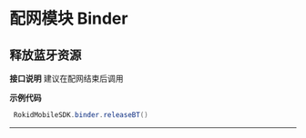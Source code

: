 # 配网模块 Binder
## 释放蓝牙资源

**接口说明**
 建议在配网结束后调用

**示例代码**

```java
 RokidMobileSDK.binder.releaseBT()
```

---

